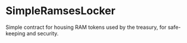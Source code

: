 # SimpleRamsesLocker
Simple contract for housing RAM tokens used by the treasury, for safe-keeping and security.
